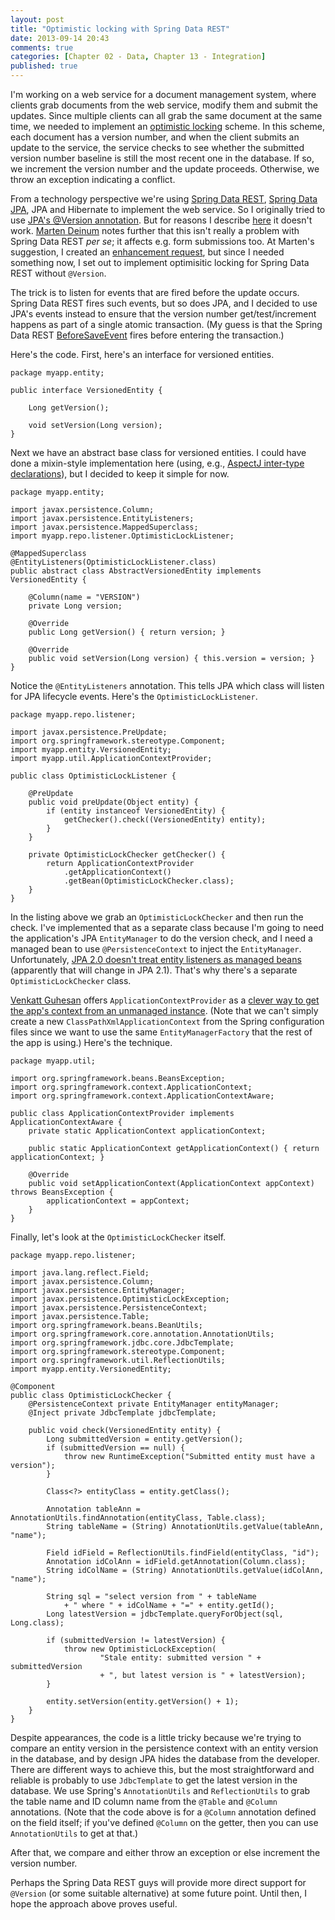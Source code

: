```yaml
---
layout: post
title: "Optimistic locking with Spring Data REST"
date: 2013-09-14 20:43
comments: true
categories: [Chapter 02 - Data, Chapter 13 - Integration]
published: true
---
```

I'm working on a web service for a document management system, where clients grab documents from the web service, modify them and submit the updates. Since multiple clients can all grab the same document at the same time, we needed to implement an [optimistic locking](http://c2.com/cgi/wiki?OptimisticLocking) scheme. In this scheme, each document has a version number, and when the client submits an update to the service, the service checks to see whether the submitted version number baseline is still the most recent one in the database. If so, we increment the version number and the update proceeds. Otherwise, we throw an exception indicating a conflict.

<!-- more -->

From a technology perspective we're using [Spring Data REST](http://projects.spring.io/spring-data-rest/), [Spring Data JPA](http://projects.spring.io/spring-data-jpa/), JPA and Hibernate to implement the web service. So I originally tried to use [JPA's @Version annotation](http://docs.oracle.com/javaee/6/api/javax/persistence/Version.html). But for reasons I describe [here](http://stackoverflow.com/questions/18780621/does-spring-data-rest-support-jpa-version) it doesn't work. [Marten Deinum](https://twitter.com/mdeinum) notes further that this isn't really a problem with Spring Data REST *per se*; it affects e.g. form submissions too. At Marten's suggestion, I created an [enhancement request](https://jira.springsource.org/browse/DATAREST-160), but since I needed something now, I set out to implement optimisitic locking for Spring Data REST without `@Version`.

The trick is to listen for events that are fired before the update occurs. Spring Data REST fires such events, but so does JPA, and I decided to use JPA's events instead to ensure that the version number get/test/increment happens as part of a single atomic transaction. (My guess is that the Spring Data REST [BeforeSaveEvent](http://docs.spring.io/spring-data/rest/docs/1.1.0.M1/reference/htmlsingle/#events-chapter) fires before entering the transaction.)

Here's the code. First, here's an interface for versioned entities.

    package myapp.entity;
    
    public interface VersionedEntity {

        Long getVersion();

        void setVersion(Long version);
    }

Next we have an abstract base class for versioned entities. I could have done a mixin-style implementation here (using, e.g., [AspectJ inter-type declarations](http://www.eclipse.org/aspectj/doc/next/progguide/language-interType.html)), but I decided to keep it simple for now.

    package myapp.entity;
    
    import javax.persistence.Column;
    import javax.persistence.EntityListeners;
    import javax.persistence.MappedSuperclass;
    import myapp.repo.listener.OptimisticLockListener;
    
    @MappedSuperclass
    @EntityListeners(OptimisticLockListener.class)
    public abstract class AbstractVersionedEntity implements VersionedEntity {
    	   
        @Column(name = "VERSION")
        private Long version;
       
        @Override
        public Long getVersion() { return version; }
       
        @Override
        public void setVersion(Long version) { this.version = version; }
    }

Notice the `@EntityListeners` annotation. This tells JPA which class will listen for JPA lifecycle events. Here's the `OptimisticLockListener`.

    package myapp.repo.listener;
    
    import javax.persistence.PreUpdate;
    import org.springframework.stereotype.Component;
    import myapp.entity.VersionedEntity;
    import myapp.util.ApplicationContextProvider;
    
    public class OptimisticLockListener {
        
        @PreUpdate
        public void preUpdate(Object entity) {
            if (entity instanceof VersionedEntity) {
                getChecker().check((VersionedEntity) entity);
            }
        }
        
        private OptimisticLockChecker getChecker() {
            return ApplicationContextProvider
                .getApplicationContext()
                .getBean(OptimisticLockChecker.class);
        }
    }

In the listing above we grab an `OptimisticLockChecker` and then run the check. I've implemented that as a separate class because I'm going to need the application's JPA `EntityManager` to do the version check, and I need a managed bean to use `@PersistenceContext` to inject the `EntityManager`. Unfortunately, [JPA 2.0 doesn't treat entity listeners as managed beans](http://stackoverflow.com/questions/12951701/how-to-get-entity-manager-or-transaction-in-jpa-listener) (apparently that will change in JPA 2.1). That's why there's a separate `OptimisticLockChecker` class.

[Venkatt Guhesan](https://twitter.com/vguhesan) offers `ApplicationContextProvider` as a [clever way to get the app's context from an unmanaged instance](http://mythinkpond.wordpress.com/2010/03/22/spring-application-context/). (Note that we can't simply create a new `ClassPathXmlApplicationContext` from the Spring configuration files since we want to use the same `EntityManagerFactory` that the rest of the app is using.) Here's the technique.

    package myapp.util;
    
    import org.springframework.beans.BeansException;
    import org.springframework.context.ApplicationContext;
    import org.springframework.context.ApplicationContextAware;
    
    public class ApplicationContextProvider implements ApplicationContextAware {
        private static ApplicationContext applicationContext;
        
        public static ApplicationContext getApplicationContext() { return applicationContext; }
        
        @Override
        public void setApplicationContext(ApplicationContext appContext) throws BeansException {
            applicationContext = appContext;
        }
    }

Finally, let's look at the `OptimisticLockChecker` itself.

    package myapp.repo.listener;
    
    import java.lang.reflect.Field;
    import javax.persistence.Column;
    import javax.persistence.EntityManager;
    import javax.persistence.OptimisticLockException;
    import javax.persistence.PersistenceContext;
    import javax.persistence.Table;
    import org.springframework.beans.BeanUtils;
    import org.springframework.core.annotation.AnnotationUtils;
    import org.springframework.jdbc.core.JdbcTemplate;
    import org.springframework.stereotype.Component;
    import org.springframework.util.ReflectionUtils;
    import myapp.entity.VersionedEntity;
    
    @Component
    public class OptimisticLockChecker {
        @PersistenceContext private EntityManager entityManager;
        @Inject private JdbcTemplate jdbcTemplate;
        
        public void check(VersionedEntity entity) {
            Long submittedVersion = entity.getVersion();
            if (submittedVersion == null) {
                throw new RuntimeException("Submitted entity must have a version");
            }
            
            Class<?> entityClass = entity.getClass();
            
            Annotation tableAnn = AnnotationUtils.findAnnotation(entityClass, Table.class);
            String tableName = (String) AnnotationUtils.getValue(tableAnn, "name");
            
            Field idField = ReflectionUtils.findField(entityClass, "id");
            Annotation idColAnn = idField.getAnnotation(Column.class);
            String idColName = (String) AnnotationUtils.getValue(idColAnn, "name");
            
            String sql = "select version from " + tableName
                + " where " + idColName + "=" + entity.getId();
            Long latestVersion = jdbcTemplate.queryForObject(sql, Long.class);
            
            if (submittedVersion != latestVersion) {
                throw new OptimisticLockException(
                        "Stale entity: submitted version " + submittedVersion
                        + ", but latest version is " + latestVersion);
            }
            
            entity.setVersion(entity.getVersion() + 1);
        }
    }

Despite appearances, the code is a little tricky because we're trying to compare an entity version in the persistence context with an entity version in the database, and by design JPA hides the database from the developer. There are different ways to achieve this, but the most straightforward and reliable is probably to use `JdbcTemplate` to get the latest version in the database. We use Spring's `AnnotationUtils` and `ReflectionUtils` to grab the table name and ID column name from the `@Table` and `@Column` annotations. (Note that the code above is for a `@Column` annotation defined on the field itself; if you've defined `@Column` on the getter, then you can use `AnnotationUtils` to get at that.)

After that, we compare and either throw an exception or else increment the version number.

Perhaps the Spring Data REST guys will provide more direct support for `@Version` (or some suitable alternative) at some future point. Until then, I hope the approach above proves useful.

